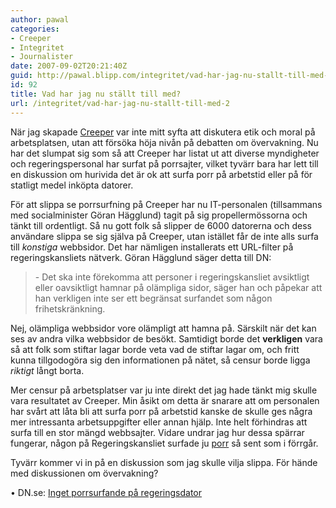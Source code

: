 ```yaml
---
author: pawal
categories:
- Creeper
- Integritet
- Journalister
date: 2007-09-02T20:21:40Z
guid: http://pawal.blipp.com/integritet/vad-har-jag-nu-stallt-till-med-2
id: 92
title: Vad har jag nu ställt till med?
url: /integritet/vad-har-jag-nu-stallt-till-med-2
---
```


När jag skapade <a href="http://www.gnuheter.com/creeper/">Creeper</a> var inte mitt syfta att diskutera etik och moral på arbetsplatsen, utan att försöka höja nivån på debatten om övervakning. Nu har det slumpat sig som så att Creeper har listat ut att diverse myndigheter och regeringspersonal har surfat på porrsajter, vilket tyvärr bara har lett till en diskussion om hurivida det är ok att surfa porr på arbetstid eller på för statligt medel inköpta datorer.

För att slippa se porrsurfning på Creeper har nu IT-personalen (tillsammans med socialminister Göran Hägglund) tagit på sig propellermössorna och tänkt till ordentligt. Så nu gott folk så slipper de 6000 datorerna och dess användare slippa se sig själva på Creeper, utan istället får de inte alls surfa till <i>konstiga</i> webbsidor. Det har nämligen installerats ett URL-filter på regeringskansliets nätverk. Göran Hägglund säger detta till DN:

<blockquote>- Det ska inte förekomma att personer i regeringskansliet avsiktligt eller oavsiktligt hamnar på olämpliga sidor, säger han och påpekar att han verkligen inte ser ett begränsat surfandet som någon frihetskränkning.</blockquote>

Nej, olämpliga webbsidor vore olämpligt att hamna på. Särskilt när det kan ses av andra vilka webbsidor de besökt. Samtidigt borde det <b>verkligen</b> vara så att folk som stiftar lagar borde veta vad de stiftar lagar om, och fritt kunna tillgodogöra sig den informationen på nätet, så censur borde ligga <i>riktigt</i> långt borta.

Mer censur på arbetsplatser var ju inte direkt det jag hade tänkt mig skulle vara resultatet av Creeper. Min åsikt om detta är snarare att om personalen har svårt att låta bli att surfa porr på arbetstid kanske de skulle ges några mer intressanta arbetsuppgifter eller annan hjälp. Inte helt förhindras att surfa till en stor mängd webbsajter. Vidare undrar jag hur dessa spärrar fungerar, någon på Regeringskansliet surfade ju <a href="http://gnuheter.com/creeper/site/www.opium.se">porr</a> så sent som i förrgår. 

Tyvärr kommer vi in på en diskussion som jag skulle vilja slippa. För hände med diskussionen om övervakning?

• DN.se: <a href="http://www.dn.se/DNet/jsp/polopoly.jsp?d=1042&amp;a=687824">Inget porrsurfande på regeringsdator</a>